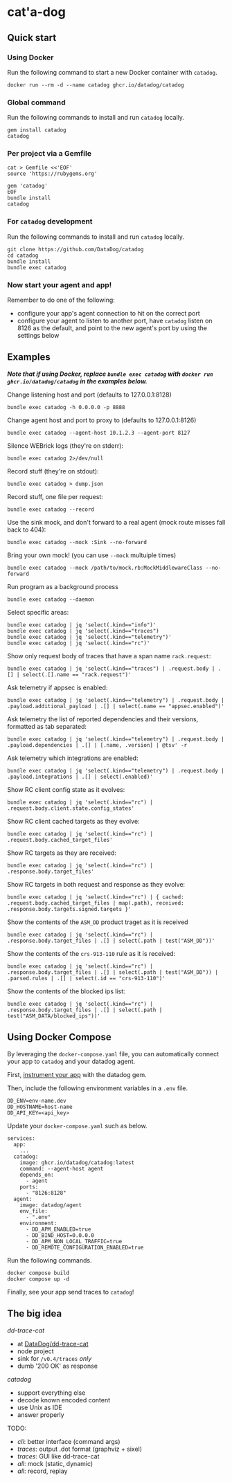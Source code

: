 # cat'a-dog

## Quick start

### Using Docker

Run the following command to start a new Docker container with `catadog`.

```
docker run --rm -d --name catadog ghcr.io/datadog/catadog
```

### Global command

Run the following commands to install and run `catadog` locally.

```
gem install catadog
catadog
```

### Per project via a Gemfile

```
cat > Gemfile <<'EOF'
source 'https://rubygems.org'

gem 'catadog'
EOF
bundle install
catadog
```

### For `catadog` development

Run the following commands to install and run `catadog` locally.

```
git clone https://github.com/DataDog/catadog
cd catadog
bundle install
bundle exec catadog
```

### Now start your agent and app!

Remember to do one of the following:

- configure your app's agent connection to hit on the correct port
- configure your agent to listen to another port, have `catadog` listen on 8126 as the default, and point to the new agent's port by using the settings below

## Examples

_**Note that if using Docker, replace `bundle exec catadog` with `docker run ghcr.io/datadog/catadog` in the examples below.**_

Change listening host and port (defaults to 127.0.0.1:8128)

```
bundle exec catadog -h 0.0.0.0 -p 8888
```

Change agent host and port to proxy to (defaults to 127.0.0.1:8126)

```
bundle exec catadog --agent-host 10.1.2.3 --agent-port 8127
```

Silence WEBrick logs (they're on stderr):

```
bundle exec catadog 2>/dev/null
```

Record stuff (they're on stdout):

```
bundle exec catadog > dump.json
```

Record stuff, one file per request:

```
bundle exec catadog --record
```

Use the sink mock, and don't forward to a real agent (mock route misses fall back to 404):

```
bundle exec catadog --mock :Sink --no-forward
```

Bring your own mock! (you can use `--mock` multuiple times)

```
bundle exec catadog --mock /path/to/mock.rb:MockMiddlewareClass --no-forward
```

Run program as a background process

```
bundle exec catadog --daemon
```

Select specific areas:

```
bundle exec catadog | jq 'select(.kind=="info")'
bundle exec catadog | jq 'select(.kind=="traces")
bundle exec catadog | jq 'select(.kind=="telemetry")'
bundle exec catadog | jq 'select(.kind=="rc")'
```

Show only request body of traces that have a span name `rack.request`:

```
bundle exec catadog | jq 'select(.kind=="traces") | .request.body | .[] | select(.[].name == "rack.request")'
```

Ask telemetry if appsec is enabled:

```
bundle exec catadog | jq 'select(.kind=="telemetry") | .request.body | .payload.additional_payload | .[] | select(.name == "appsec.enabled")'
```

Ask telemetry the list of reported dependencies and their versions, formatted as tab separated:

```
bundle exec catadog | jq 'select(.kind=="telemetry") | .request.body | .payload.dependencies | .[] | [.name, .version] | @tsv' -r
```

Ask telemetry which integrations are enabled:

```
bundle exec catadog | jq 'select(.kind=="telemetry") | .request.body | .payload.integrations | .[] | select(.enabled)'
```

Show RC client config state as it evolves:

```
bundle exec catadog | jq 'select(.kind=="rc") | .request.body.client.state.config_states'
```

Show RC client cached targets as they evolve:

```
bundle exec catadog | jq 'select(.kind=="rc") | .request.body.cached_target_files'
```

Show RC targets as they are received:

```
bundle exec catadog | jq 'select(.kind=="rc") | .response.body.target_files'
```

Show RC targets in both request and response as they evolve:

```
bundle exec catadog | jq 'select(.kind=="rc") | { cached: .request.body.cached_target_files | map(.path), received: .response.body.targets.signed.targets }'
```

Show the contents of the `ASM_DD` product traget as it is received

```
bundle exec catadog | jq 'select(.kind=="rc") | .response.body.target_files | .[] | select(.path | test("ASM_DD"))'
```

Show the contents of the `crs-913-110` rule as it is received:

```
bundle exec catadog | jq 'select(.kind=="rc") | .response.body.target_files | .[] | select(.path | test("ASM_DD")) | .parsed.rules | .[] | select(.id == "crs-913-110")'
```

Show the contents of the blocked ips list:

```
bundle exec catadog | jq 'select(.kind=="rc") | .response.body.target_files | .[] | select(.path | test("ASM_DATA/blocked_ips"))'
```

## Using Docker Compose

By leveraging the `docker-compose.yaml` file, you can automatically connect your app to `catadog` and your datadog agent. 

First, [instrument your app](https://docs.datadoghq.com/tracing/trace_collection/automatic_instrumentation/dd_libraries/ruby/#instrument-your-application) with the datadog gem.

Then, include the following environment variables in a `.env` file.

```
DD_ENV=env-name.dev
DD_HOSTNAME=host-name
DD_API_KEY=<api_key>
```

Update your `docker-compose.yaml` such as below.

```
services:
  app:
    ...
  catadog:
    image: ghcr.io/datadog/catadog:latest
    command: --agent-host agent
    depends_on:
      - agent
    ports:
      - "8126:8128"
  agent:
    image: datadog/agent
    env_file:
      - ".env"
    environment: 
      - DD_APM_ENABLED=true
      - DD_BIND_HOST=0.0.0.0
      - DD_APM_NON_LOCAL_TRAFFIC=true
      - DD_REMOTE_CONFIGURATION_ENABLED=true
```

Run the following commands.

```
docker compose build
docker compose up -d
```

Finally, see your app send traces to `catadog`!

## The big idea

*dd-trace-cat*

- at [DataDog/dd-trace-cat](https://github.com/DataDog/dd-trace-cat)
- node project
- sink for `/v0.4/traces` *only*
- dumb '200 OK' as response

*catadog*

- support everything else
- decode known encoded content
- use Unix as IDE
- answer properly

TODO:

- *cli*: better interface (command args)
- *traces*: output .dot format (graphviz + sixel)
- *traces*: GUI like dd-trace-cat
- *all*: mock (static, dynamic)
- *all*: record, replay
